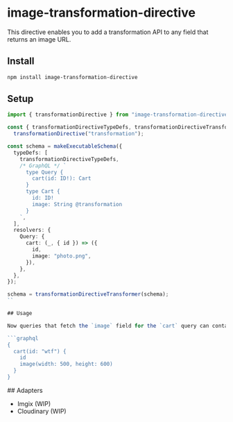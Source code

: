 # image-transformation-directive

This directive enables you to add a transformation API to any field that returns an image URL.

## Install

```bash
npm install image-transformation-directive
```

## Setup

```ts
import { transformationDirective } from "image-transformation-directive";

const { transformationDirectiveTypeDefs, transformationDirectiveTransformer } =
  transformationDirective("transformation");

const schema = makeExecutableSchema({
  typeDefs: [
    transformationDirectiveTypeDefs,
    /* GraphQL */ `
      type Query {
        cart(id: ID!): Cart
      }
      type Cart {
        id: ID!
        image: String @transformation
      }
    `,
  ],
  resolvers: {
    Query: {
      cart: (_, { id }) => ({
        id,
        image: "photo.png",
      }),
    },
  },
});

schema = transformationDirectiveTransformer(schema);
``

## Usage

Now queries that fetch the `image` field for the `cart` query can contain arguments to change the size of the image.

```graphql
{
  cart(id: "wtf") {
    id
    image(width: 500, height: 600)
  }
}
```

## Adapters

* Imgix (WIP)
* Cloudinary (WIP)
